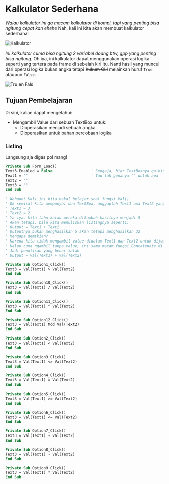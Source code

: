 # Kalkulator Sederhana

*Walau kalkulator ini ga macam kalkulator di kompi, tapi yang penting bisa ngitung cepat kan ehehe*
Nah, kali ini kita akan membuat kalkulator sederhana!

![Kalkulator](https://media.discordapp.net/attachments/439384229483380746/439625208794578944/VB6_2018-04-28_11-13-18.png)

*Ini kalkulator cuma bisa ngitung 2 variabel doang btw, gpp yang penting bisa ngitung.* Oh iya, ini kalkulator dapat menggunakan operasi logika seperti yang tertera pada frame di sebelah kiri itu. Nanti hasil yang muncul dari operasi logika bukan angka tetapi ~~hukum CLI~~ melainkan huruf `True` ataupun `False`.

![Tru en Fals](https://media.discordapp.net/attachments/439384229483380746/439637329158864897/VB6_2018-04-28_12-01-40.png)

## Tujuan Pembelajaran
Di sini, kalian dapat mengetahui:
* Mengambil Value dari sebuah TextBox untuk:
  * Dioperasikan menjadi sebuah angka
  * Dioperasikan untuk bahan percobaan logika

### Listing
Langsung aja digas pol mang!

```vb
Private Sub Form_Load()
Text3.Enabled = False                 ' Sengaja, biar TextBoxnya ga bisa dijamah oleh tangan nakal bin iseng
Text1 = ""                            ' Tau lah gunanya "" untuk apa
Text2 = ""
Text3 = ""
End Sub

' Wohooo! Kali ini kita bakal belajar soal fungsi Val()
' Ok semisal kita mempunyai dua TextBox, anggaplah Text1 ama Text2 yang berisi
' Text1 = 3
' Text2 = 2
' Ya iya, kita tahu kalau mereka ditambah hasilnya menjadi 5
' Akan tetapi, bila kita menuliskan listingnya seperti:
' Output = Text1 + Text2
' Outputnya bukan menghasilkan 5 akan tetapi menghasilkan 32
' Mengapa demikian?
' Karena kita tidak mengambil value didalam Text1 dan Text2 untuk dijumlahkan
' Kalau cuma ngambil tanpa value, ini sama macam fungsi Concatenate di Excel (ngegabungin beberapa string menjadi satu string dalam sebuah cell)
' Jadi penulisan yang benar ialah
' Output = Val(Text1) + Val(Text2)

Private Sub Option1_Click()
Text3 = Val(Text1) > Val(Text2)
End Sub

Private Sub Option10_Click()
Text3 = Val(Text1) / Val(Text2)
End Sub

Private Sub Option11_Click()
Text3 = Val(Text1) ^ Val(Text2)
End Sub

Private Sub Option12_Click()
Text3 = Val(Text1) Mod Val(Text2)
End Sub

Private Sub Option2_Click()
Text3 = Val(Text1) < Val(Text2)
End Sub

Private Sub Option3_Click()
Text3 = Val(Text1) <> Val(Text2)
End Sub

Private Sub Option4_Click()
Text3 = Val(Text1) = Val(Text2)
End Sub

Private Sub Option5_Click()
Text3 = Val(Text1) >= Val(Text2)
End Sub

Private Sub Option6_Click()
Text3 = Val(Text1) <= Val(Text2)
End Sub

Private Sub Option7_Click()
Text3 = Val(Text1) + Val(Text2)
End Sub

Private Sub Option8_Click()
Text3 = Val(Text1) - Val(Text2)
End Sub

Private Sub Option9_Click()
Text3 = Val(Text1) * Val(Text2)
End Sub

```
